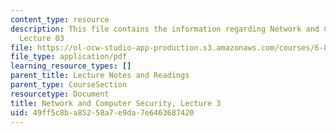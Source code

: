 ```yaml
---
content_type: resource
description: This file contains the information regarding Network and Computer Security,
  Lecture 03
file: https://ol-ocw-studio-app-production.s3.amazonaws.com/courses/6-857-network-and-computer-security-spring-2014/49ff5c8ba85258a7e9da7e6463687420_MIT6_857S14_Lec03.pdf
file_type: application/pdf
learning_resource_types: []
parent_title: Lecture Notes and Readings
parent_type: CourseSection
resourcetype: Document
title: Network and Computer Security, Lecture 3
uid: 49ff5c8b-a852-58a7-e9da-7e6463687420
---
```

